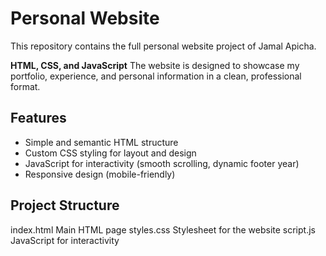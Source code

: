 # Personal Website
This repository contains the full personal website project of Jamal Apicha.

 **HTML, CSS, and JavaScript**
The website is designed to showcase my portfolio, experience, and personal information in a clean, professional format.

## Features
- Simple and semantic HTML structure
- Custom CSS styling for layout and design
- JavaScript for interactivity (smooth scrolling, dynamic footer year)
- Responsive design (mobile-friendly)

## Project Structure
index.html Main HTML page
styles.css Stylesheet for the website
script.js JavaScript for interactivity
